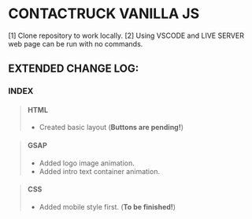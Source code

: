 # CONTACTRUCK VANILLA JS

[1] Clone repository to work locally.
[2] Using VSCODE and LIVE SERVER web page can be run with no commands.

##  EXTENDED CHANGE LOG:

### INDEX
>#### HTML
> - Created basic layout (**Buttons are pending!**)

>#### GSAP
>- Added logo image animation.
>- Added intro text container animation.

>#### CSS 
>- Added mobile style first. (**To be finished!**) 
 
